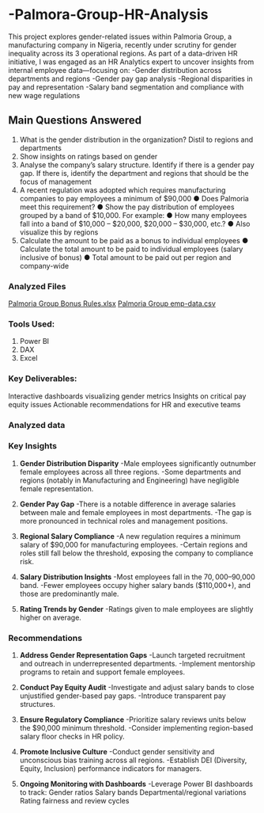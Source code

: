 # -Palmora-Group-HR-Analysis
This project explores gender-related issues within Palmoria Group, a manufacturing company in Nigeria, recently under scrutiny for gender inequality across its 3 operational regions.
As part of a data-driven HR initiative, I was engaged as an HR Analytics expert to uncover insights from internal employee data—focusing on:
-Gender distribution across departments and regions
-Gender pay gap analysis
-Regional disparities in pay and representation
-Salary band segmentation and compliance with new wage regulations

## Main Questions Answered
1. What is the gender distribution in the organization? Distil to regions and
departments
2. Show insights on ratings based on gender
3. Analyse the company’s salary structure. Identify if there is a gender pay gap. If
there is, identify the department and regions that should be the focus of
management
4. A recent regulation was adopted which requires manufacturing companies to pay
employees a minimum of $90,000
● Does Palmoria meet this requirement?
● Show the pay distribution of employees grouped by a band of $10,000. For example:
● How many employees fall into a band of $10,000 – $20,000, $20,000 – $30,000,
etc.?
● Also visualize this by regions
5. Calculate the amount to be paid as a bonus to individual employees
● Calculate the total amount to be paid to individual employees (salary inclusive of
bonus)
● Total amount to be paid out per region and company-wide

### Analyzed Files
[Palmoria Group Bonus Rules.xlsx](https://github.com/user-attachments/files/21060484/Palmoria.Group.Bonus.Rules.xlsx)
[Palmoria Group emp-data.csv](https://github.com/user-attachments/files/21060522/Palmoria.Group.emp-data.csv)

### Tools Used: 
1) Power BI
2) DAX
3) Excel
   
### Key Deliverables:
Interactive dashboards visualizing gender metrics
Insights on critical pay equity issues
Actionable recommendations for HR and executive teams

### Analyzed data

### Key Insights
1. **Gender Distribution Disparity**
-Male employees significantly outnumber female employees across all three regions.
-Some departments and regions (notably in Manufacturing and Engineering) have negligible female representation.

2. **Gender Pay Gap**
-There is a notable difference in average salaries between male and female employees in most departments.
-The gap is more pronounced in technical roles and management positions.

3. **Regional Salary Compliance**
-A new regulation requires a minimum salary of $90,000 for manufacturing employees.
-Certain regions and roles still fall below the threshold, exposing the company to compliance risk.

4. **Salary Distribution Insights**
-Most employees fall in the $70,000–$90,000 band.
-Fewer employees occupy higher salary bands ($110,000+), and those are predominantly male.

5. **Rating Trends by Gender**
-Ratings given to male employees are slightly higher on average.

### Recommendations 
1. **Address Gender Representation Gaps**
-Launch targeted recruitment and outreach in underrepresented departments.
-Implement mentorship programs to retain and support female employees.

2. **Conduct Pay Equity Audit**
-Investigate and adjust salary bands to close unjustified gender-based pay gaps.
-Introduce transparent pay structures.

3. **Ensure Regulatory Compliance**
-Prioritize salary reviews units below the $90,000 minimum threshold.
-Consider implementing region-based salary floor checks in HR policy.

4. **Promote Inclusive Culture**
-Conduct gender sensitivity and unconscious bias training across all regions.
-Establish DEI (Diversity, Equity, Inclusion) performance indicators for managers.

5. **Ongoing Monitoring with Dashboards**
-Leverage Power BI dashboards to track:
  Gender ratios
  Salary bands
  Departmental/regional variations
  Rating fairness and review cycles
